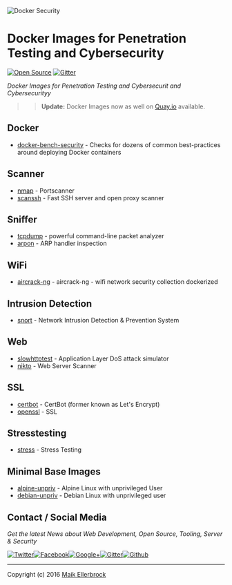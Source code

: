 ![Docker Security](https://github.frapsoft.com/top/docker-security.jpg)

# Docker Images for Penetration Testing and Cybersecurity

[![Open Source](https://badges.frapsoft.com/os/v1/open-source.svg?v=102)](https://github.com/ellerbrock/open-source-badges/) [![Gitter](https://badges.gitter.im/frapsoft/frapsoft.svg)](https://gitter.im/frapsoft/frapsoft/)

_Docker Images for Penetration Testing and Cybersecurit and Cybersecurityy_

>> **Update:** Docker Images now as well on [Quay.io](https://quay.io/user/ellerbrock) available. 

## Docker

- [docker-bench-security](https://hub.docker.com/r/ellerbrock/alpine-bench-security/) - Checks for dozens of common best-practices around deploying Docker containers

## Scanner

- [nmap](https://hub.docker.com/r/frapsoft/nmap/) - Portscanner
- [scanssh](https://hub.docker.com/r/frapsoft/scanssh/) - Fast SSH server and open proxy scanner

## Sniffer

- [tcpdump](https://hub.docker.com/r/frapsoft/tcpdump/) - powerful command-line packet analyzer
- [arpon](https://hub.docker.com/r/frapsoft/arpon/) - ARP handler inspection

## WiFi

- [aircrack-ng](https://hub.docker.com/r/frapsoft/aircrack-ng/) - aircrack-ng - wifi network security collection dockerized

## Intrusion Detection

- [snort](https://hub.docker.com/r/frapsoft/snort/) - Network Intrusion Detection & Prevention System

## Web

- [slowhttptest](https://hub.docker.com/r/frapsoft/slowhttptest/) - Application Layer DoS attack simulator
- [nikto](https://hub.docker.com/r/frapsoft/nikto/) - Web Server Scanner


## SSL

- [certbot](https://hub.docker.com/r/frapsoft/certbot/) - CertBot (former known as Let's Encrypt)
- [openssl](https://hub.docker.com/r/frapsoft/openssl/) - SSL


## Stresstesting

- [stress](https://hub.docker.com/r/frapsoft/stress/) - Stress Testing


## Minimal Base Images
- [alpine-unpriv](https://hub.docker.com/r/frapsoft/alpine-unpriv/) - Alpine Linux with unprivileged User
- [debian-unpriv](https://hub.docker.com/r/frapsoft/debian-unpriv/) - Debian Linux with unprivileged user

## Contact / Social Media

_Get the latest News about Web Development, Open Source, Tooling, Server & Security_

[![Twitter](https://github.frapsoft.com/social/twitter.png)](https://twitter.com/frapsoft/)[![Facebook](https://github.frapsoft.com/social/facebook.png)](https://www.facebook.com/frapsoft/)[![Google+](https://github.frapsoft.com/social/google-plus.png)](https://plus.google.com/116540931335841862774)[![Gitter](https://github.frapsoft.com/social/gitter.png)](https://gitter.im/frapsoft/frapsoft/)[![Github](https://github.frapsoft.com/social/github.png)](https://github.com/ellerbrock/)

---

Copyright (c) 2016 [Maik Ellerbrock](https://github.com/ellerbrock/)

